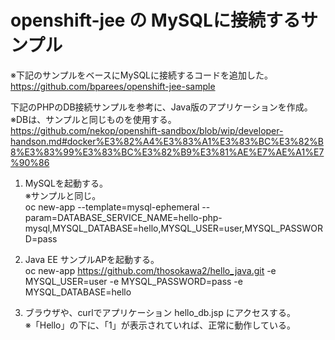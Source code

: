 openshift-jee の MySQLに接続するサンプル
====================
※下記のサンプルをベースにMySQLに接続するコードを追加した。  
https://github.com/bparees/openshift-jee-sample  

下記のPHPのDB接続サンプルを参考に、Java版のアプリケーションを作成。  
※DBは、サンプルと同じものを使用する。  
https://github.com/nekop/openshift-sandbox/blob/wip/developer-handson.md#docker%E3%82%A4%E3%83%A1%E3%83%BC%E3%82%B8%E3%83%99%E3%83%BC%E3%82%B9%E3%81%AE%E7%AE%A1%E7%90%86  


1. MySQLを起動する。  
※サンプルと同じ。  
oc new-app --template=mysql-ephemeral --param=DATABASE_SERVICE_NAME=hello-php-mysql,MYSQL_DATABASE=hello,MYSQL_USER=user,MYSQL_PASSWORD=pass  

2. Java EE サンプルAPを起動する。  
oc new-app https://github.com/thosokawa2/hello_java.git -e MYSQL_USER=user -e MYSQL_PASSWORD=pass -e MYSQL_DATABASE=hello  

3. ブラウザや、curlでアプリケーション hello_db.jsp にアクセスする。  
※「Hello」の下に、「1」が表示されていれば、正常に動作している。   